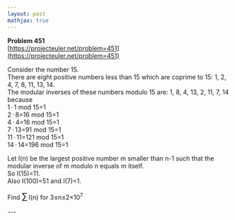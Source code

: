 ```yaml
---
layout: post
mathjax: true
---
```

**Problem 451**  
[https://projecteuler.net/problem=451](https://projecteuler.net/problem=451)

<p>
Consider the number 15.<br />
There are eight positive numbers less than 15 which are coprime to 15: 1, 2, 4, 7, 8, 11, 13, 14.<br />
The modular inverses of these numbers modulo 15 are: 1, 8, 4, 13, 2, 11, 7, 14<br />  
because<br />
1 · 1 mod 15=1<br />
2 · 8=16 mod 15=1<br />
4 · 4=16 mod 15=1<br />
7 · 13=91 mod 15=1<br />
11 · 11=121 mod 15=1<br />
14 · 14=196 mod 15=1<br /></p>
<p>
Let I(n) be the largest positive number m smaller than n-1 such that the modular inverse of m modulo n equals m itself.<br />
So I(15)=11.<br />
Also I(100)=51 and I(7)=1.<br /></p>
<p>
Find <span style="font-size:larger;"><span style="font-size:larger;">∑</span></span> I(n) for 3≤n≤2×10<sup>7</sup></p>
---
